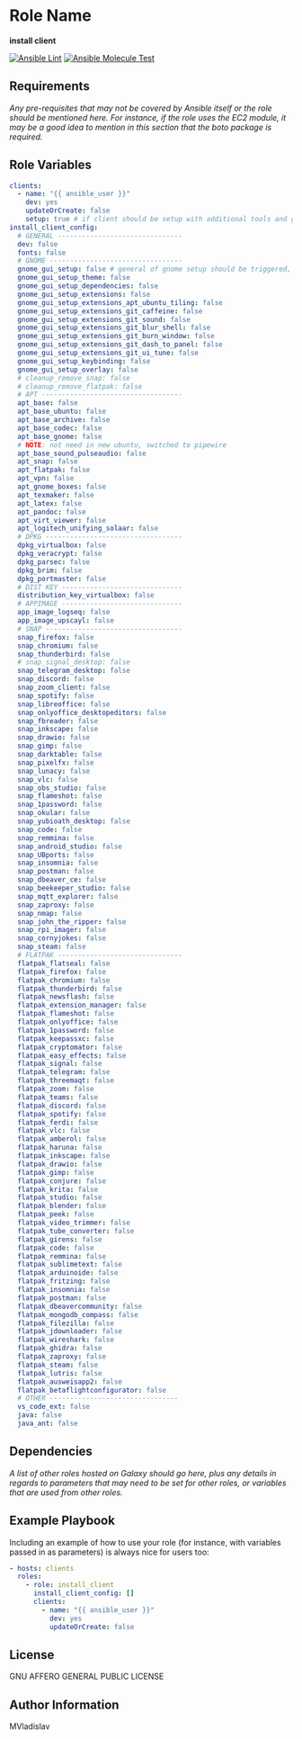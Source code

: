 # Role Name

**install client**

[![Ansible Lint](https://github.com/MVladislav/ansible-install-client/actions/workflows/ansible-lint.yml/badge.svg)](https://github.com/MVladislav/ansible-install-client/actions/workflows/ansible-lint.yml)
[![Ansible Molecule Test](https://github.com/MVladislav/ansible-install-client/actions/workflows/ci.yml/badge.svg)](https://github.com/MVladislav/ansible-install-client/actions/workflows/ci.yml)

## Requirements

_Any pre-requisites that may not be covered by Ansible itself or the role should be mentioned here. For instance, if the role uses the EC2 module, it may be a good idea to mention in this section that the boto package is required._

## Role Variables

```yml
clients:
  - name: "{{ ansible_user }}"
    dev: yes
    updateOrCreate: false
    setup: true # if client should be setup with additional tools and gui (default true)
install_client_config:
  # GENERAL -------------------------------
  dev: false
  fonts: false
  # GNOME ---------------------------------
  gnome_gui_setup: false # general of gnome setup should be triggered, below specific what (dependencies will than general installed)
  gnome_gui_setup_theme: false
  gnome_gui_setup_dependencies: false
  gnome_gui_setup_extensions: false
  gnome_gui_setup_extensions_apt_ubuntu_tiling: false
  gnome_gui_setup_extensions_git_caffeine: false
  gnome_gui_setup_extensions_git_sound: false
  gnome_gui_setup_extensions_git_blur_shell: false
  gnome_gui_setup_extensions_git_burn_window: false
  gnome_gui_setup_extensions_git_dash_to_panel: false
  gnome_gui_setup_extensions_git_ui_tune: false
  gnome_gui_setup_keybinding: false
  gnome_gui_setup_overlay: false
  # cleanup_remove_snap: false
  # cleanup_remove_flatpak: false
  # APT -----------------------------------
  apt_base: false
  apt_base_ubuntu: false
  apt_base_archive: false
  apt_base_codec: false
  apt_base_gnome: false
  # NOTE: not need in new ubuntu, switched to pipewire
  apt_base_sound_pulseaudio: false
  apt_snap: false
  apt_flatpak: false
  apt_vpn: false
  apt_gnome_boxes: false
  apt_texmaker: false
  apt_latex: false
  apt_pandoc: false
  apt_virt_viewer: false
  apt_logitech_unifying_solaar: false
  # DPKG ----------------------------------
  dpkg_virtualbox: false
  dpkg_veracrypt: false
  dpkg_parsec: false
  dpkg_brim: false
  dpkg_portmaster: false
  # DIST KEY ------------------------------
  distribution_key_virtualbox: false
  # APPIMAGE ------------------------------
  app_image_logseq: false
  app_image_upscayl: false
  # SNAP ----------------------------------
  snap_firefox: false
  snap_chromium: false
  snap_thunderbird: false
  # snap_signal_desktop: false
  snap_telegram_desktop: false
  snap_discord: false
  snap_zoom_client: false
  snap_spotify: false
  snap_libreoffice: false
  snap_onlyoffice_desktopeditors: false
  snap_fbreader: false
  snap_inkscape: false
  snap_drawio: false
  snap_gimp: false
  snap_darktable: false
  snap_pixelfx: false
  snap_lunacy: false
  snap_vlc: false
  snap_obs_studio: false
  snap_flameshot: false
  snap_1password: false
  snap_okular: false
  snap_yubioath_desktop: false
  snap_code: false
  snap_remmina: false
  snap_android_studio: false
  snap_UBports: false
  snap_insomnia: false
  snap_postman: false
  snap_dbeaver_ce: false
  snap_beekeeper_studio: false
  snap_mqtt_explorer: false
  snap_zaproxy: false
  snap_nmap: false
  snap_john_the_ripper: false
  snap_rpi_imager: false
  snap_cornyjokes: false
  snap_steam: false
  # FLATPAK -------------------------------
  flatpak_flatseal: false
  flatpak_firefox: false
  flatpak_chromium: false
  flatpak_thunderbird: false
  flatpak_newsflash: false
  flatpak_extension_manager: false
  flatpak_flameshot: false
  flatpak_onlyoffice: false
  flatpak_1password: false
  flatpak_keepassxc: false
  flatpak_cryptomator: false
  flatpak_easy_effects: false
  flatpak_signal: false
  flatpak_telegram: false
  flatpak_threemaqt: false
  flatpak_zoom: false
  flatpak_teams: false
  flatpak_discord: false
  flatpak_spotify: false
  flatpak_ferdi: false
  flatpak_vlc: false
  flatpak_amberol: false
  flatpak_haruna: false
  flatpak_inkscape: false
  flatpak_drawio: false
  flatpak_gimp: false
  flatpak_conjure: false
  flatpak_krita: false
  flatpak_studio: false
  flatpak_blender: false
  flatpak_peek: false
  flatpak_video_trimmer: false
  flatpak_tube_converter: false
  flatpak_girens: false
  flatpak_code: false
  flatpak_remmina: false
  flatpak_sublimetext: false
  flatpak_arduinoide: false
  flatpak_fritzing: false
  flatpak_insomnia: false
  flatpak_postman: false
  flatpak_dbeavercommunity: false
  flatpak_mongodb_compass: false
  flatpak_filezilla: false
  flatpak_jdownloader: false
  flatpak_wireshark: false
  flatpak_ghidra: false
  flatpak_zaproxy: false
  flatpak_steam: false
  flatpak_lutris: false
  flatpak_ausweisapp2: false
  flatpak_betaflightconfigurator: false
  # OTHER --------------------------------
  vs_code_ext: false
  java: false
  java_ant: false
```

## Dependencies

_A list of other roles hosted on Galaxy should go here, plus any details in regards to parameters that may need to be set for other roles, or variables that are used from other roles._

## Example Playbook

Including an example of how to use your role (for instance, with variables passed in as parameters) is always nice for users too:

```yml
- hosts: clients
  roles:
    - role: install_client
      install_client_config: []
      clients:
        - name: "{{ ansible_user }}"
          dev: yes
          updateOrCreate: false
```

## License

GNU AFFERO GENERAL PUBLIC LICENSE

## Author Information

MVladislav
